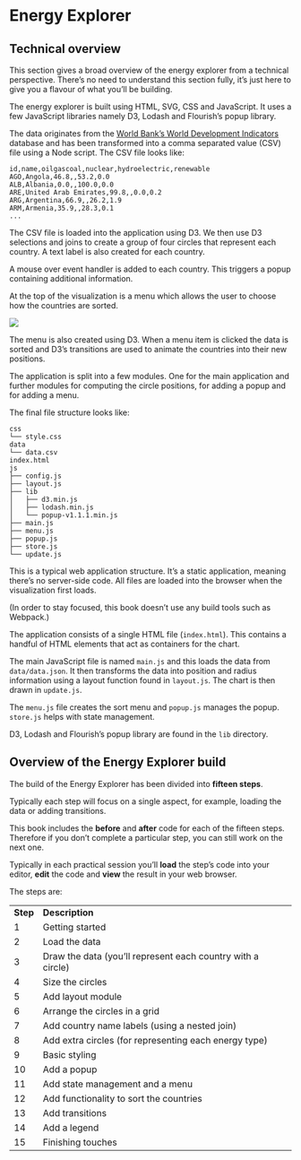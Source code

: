 # Energy Explorer

## Technical overview

This section gives a broad overview of the energy explorer from a technical perspective. There’s no need to understand this section fully, it’s just here to give you a flavour of what you’ll be building.

The energy explorer is built using HTML, SVG, CSS and JavaScript. It uses a few JavaScript libraries namely D3, Lodash and Flourish’s popup library.

The data originates from the [World Bank’s World Development Indicators](http://datatopics.worldbank.org/world-development-indicators/) database and has been transformed into a comma separated value (CSV) file using a Node script. The CSV file looks like:

```
id,name,oilgascoal,nuclear,hydroelectric,renewable
AGO,Angola,46.8,,53.2,0.0
ALB,Albania,0.0,,100.0,0.0
ARE,United Arab Emirates,99.8,,0.0,0.2
ARG,Argentina,66.9,,26.2,1.9
ARM,Armenia,35.9,,28.3,0.1
...
```

The CSV file is loaded into the application using D3. We then use D3 selections and joins to create a group of four circles that represent each country. A text label is also created for each country.

A mouse over event handler is added to each country. This triggers a popup containing additional information.

At the top of the visualization is a menu which allows the user to choose how the countries are sorted.

![](https://learn.createwithdata.com/wp-content/uploads/2020/08/image-32.png)

The menu is also created using D3. When a menu item is clicked the data is sorted and D3’s transitions are used to animate the countries into their new positions.

The application is split into a few modules. One for the main application and further modules for computing the circle positions, for adding a popup and for adding a menu.

The final file structure looks like:

```
css
└── style.css
data
└── data.csv
index.html
js
├── config.js
├── layout.js
├── lib
│   ├── d3.min.js
│   ├── lodash.min.js
│   └── popup-v1.1.1.min.js
├── main.js
├── menu.js
├── popup.js
├── store.js
└── update.js
```

This is a typical web application structure. It’s a static application, meaning there’s no server-side code. All files are loaded into the browser when the visualization first loads.

(In order to stay focused, this book doesn’t use any build tools such as Webpack.)

The application consists of a single HTML file (`index.html`). This contains a handful of HTML elements that act as containers for the chart.

The main JavaScript file is named `main.js` and this loads the data from `data/data.json`. It then transforms the data into position and radius information using a layout function found in `layout.js`. The chart is then drawn in `update.js`.

The `menu.js` file creates the sort menu and `popup.js` manages the popup. `store.js` helps with state management.

D3, Lodash and Flourish’s popup library are found in the `lib` directory.

## Overview of the Energy Explorer build

The build of the Energy Explorer has been divided into **fifteen steps**.

Typically each step will focus on a single aspect, for example, loading the data or adding transitions.

This book includes the **before** and **after** code for each of the fifteen steps. Therefore if you don’t complete a particular step, you can still work on the next one.

Typically in each practical session you’ll **load** the step’s code into your editor, **edit** the code and **view** the result in your web browser.

The steps are:

<table class=""><tbody><tr><td><strong>Step</strong></td><td><strong>Description</strong></td></tr><tr><td>1</td><td>Getting started</td></tr><tr><td>2</td><td>Load the data</td></tr><tr><td>3</td><td>Draw the data (you’ll represent each country with a circle)</td></tr><tr><td>4</td><td>Size the circles</td></tr><tr><td>5</td><td>Add layout module</td></tr><tr><td>6</td><td>Arrange the circles in a grid</td></tr><tr><td>7</td><td>Add country name labels (using a nested join)</td></tr><tr><td>8</td><td>Add extra circles (for representing each energy type)</td></tr><tr><td>9</td><td>Basic styling</td></tr><tr><td>10</td><td>Add a popup</td></tr><tr><td>11</td><td>Add state management and a menu</td></tr><tr><td>12</td><td>Add functionality to sort the countries</td></tr><tr><td>13</td><td>Add transitions</td></tr><tr><td>14</td><td>Add a legend</td></tr><tr><td>15</td><td>Finishing touches</td></tr></tbody></table>